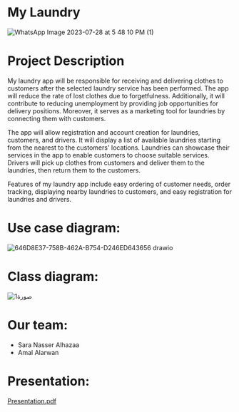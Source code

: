 # My Laundry

![WhatsApp Image 2023-07-28 at 5 48 10 PM (1)](https://github.com/Sarahalhazaa/My-Laundry-application/assets/159685825/850de714-02c1-4014-aada-34a8422846f8)

# Project Description
My laundry app will be responsible for receiving and delivering clothes to customers after the selected laundry service has been performed. The app will reduce the rate of lost clothes due to forgetfulness. Additionally, it will contribute to reducing unemployment by providing job opportunities for delivery positions. Moreover, it serves as a marketing tool for laundries by connecting them with customers.

The app will allow registration and account creation for laundries, customers, and drivers. It will display a list of available laundries starting from the nearest to the customers' locations. Laundries can showcase their services in the app to enable customers to choose suitable services. Drivers will pick up clothes from customers and deliver them to the laundries, then return them to the customers.

Features of my laundry app include easy ordering of customer needs, order tracking, displaying nearby laundries to customers, and easy registration for laundries and drivers.

# Use case diagram:
![646D8E37-758B-462A-B754-D246ED643656 drawio](https://github.com/Sarahalhazaa/My-Laundry-application/assets/159685825/79fab482-0ce7-48cb-a7ec-b8c28548ca45)


# Class diagram:
![صورة1](https://github.com/Sarahalhazaa/My-Laundry-application/assets/159685825/0151d60b-00fc-4c14-b9f7-2e89beaea7da)



# Our team:
- Sara Nasser Alhazaa
- Amal Alarwan

# Presentation:
[Presentation.pdf](https://github.com/Sarahalhazaa/My-Laundry-application/files/15371662/Presentation.pdf)
